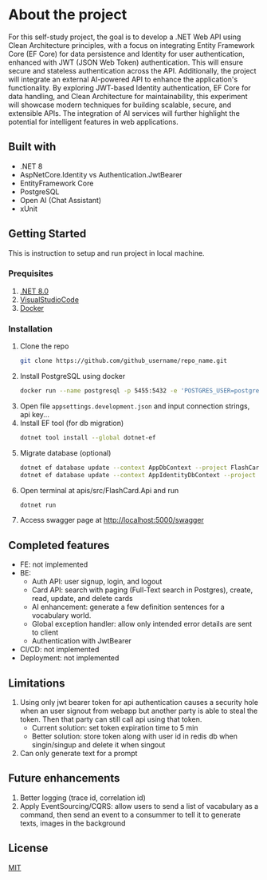 # About the project

For this self-study project, the goal is to develop a .NET Web API using Clean Architecture principles, with a focus on integrating Entity Framework Core (EF Core) for data persistence and Identity for user authentication, enhanced with JWT (JSON Web Token) authentication. This will ensure secure and stateless authentication across the API. Additionally, the project will integrate an external AI-powered API to enhance the application's functionality. By exploring JWT-based Identity authentication, EF Core for data handling, and Clean Architecture for maintainability, this experiment will showcase modern techniques for building scalable, secure, and extensible APIs. The integration of AI services will further highlight the potential for intelligent features in web applications.

## Built with

* .NET 8
* AspNetCore.Identity vs Authentication.JwtBearer
* EntityFramework Core
* PostgreSQL
* Open AI (Chat Assistant)
* xUnit

## Getting Started

This is instruction to setup and run project in local machine.

### Prequisites

1. [.NET 8.0](https://dotnet.microsoft.com/en-us/download/dotnet/8.0)
2. [VisualStudioCode](https://code.visualstudio.com)
3. [Docker](https://www.docker.com)

### Installation

1. Clone the repo
   ```sh
   git clone https://github.com/github_username/repo_name.git
   ```
1. Install PostgreSQL using docker
   ```sh
   docker run --name postgresql -p 5455:5432 -e 'POSTGRES_USER=postgres' -e 'POSTGRES_PASSWORD=postgres' -v ./data:/var/lib/postgresql/data
   ```
1. Open file `appsettings.development.json` and input connection strings, api key...
1. Install EF tool (for db migration)
   ```sh
   dotnet tool install --global dotnet-ef
   ```
1. Migrate database (optional)
   ```sh
   dotnet ef database update --context AppDbContext --project FlashCard.Infrastructure
   dotnet ef database update --context AppIdentityDbContext --project FlashCard.Infrastructure
   ```
1. Open terminal at apis/src/FlashCard.Api and run
   ```sh
   dotnet run
   ```
1. Access swagger page at [http://localhost:5000/swagger](http://localhost:5000/swagger)

## Completed features

* FE: not implemented
* BE:
  - Auth API: user signup, login, and logout
  - Card API: search with paging (Full-Text search in Postgres), create, read, update, and delete cards
  - AI enhancement: generate a few definition sentences for a vocabulary world.
  - Global exception handler: allow only intended error details are sent to client 
  - Authentication with JwtBearer
* CI/CD: not implemented
* Deployment: not implemented

## Limitations

1. Using only jwt bearer token for api authentication causes a security hole when an user signout from webapp but another party is able to steal the token. Then that party can still call api using that token.
   - Current solution: set token expiration time to 5 min
   - Better solution: store token along with user id in redis db when singin/singup and delete it when singout
1. Can only generate text for a prompt

## Future enhancements

1. Better logging (trace id, correlation id)
1. Apply EventSourcing/CQRS: allow users to send a list of vacabulary as a command, then send an event to a consummer to tell it to generate texts, images in the background

## License

[MIT](https://choosealicense.com/licenses/mit/)